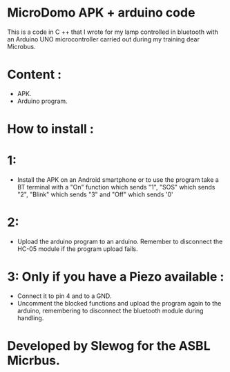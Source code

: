 # MicroDomo APK + arduino code
This is a code in C ++ that I wrote for my lamp controlled in bluetooth with an Arduino UNO microcontroller carried out during my training dear Microbus.

# Content :
- APK.
- Arduino program.

# How to install : 
# 1:
- Install the APK on an Android smartphone or to use the program take a BT terminal with a "On" function which sends "1", "SOS" which sends "2", "Blink" which sends "3" and "Off" which sends '0'

# 2: 
- Upload the arduino program to an arduino. Remember to disconnect the HC-05 module if the program upload fails.

# 3: Only if you have a Piezo available :
- Connect it to pin 4 and to a GND.
- Uncomment the blocked functions and upload the program again to the arduino, remembering to disconnect the bluetooth module during handling.


# Developed by Slewog for the ASBL Micrbus.
